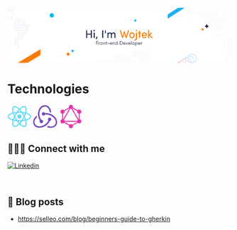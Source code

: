![zdjecie](./imgs/image.png)

# Technologies

<p float="left">
    <a href="https://reactnative.dev/" style="text-decoration:none">
        <img src="./imgs/react-original.svg" width="54"/>
    </a>
    <a href="https://redux.js.org/" style="text-decoration:none">
        <img src="./imgs/redux-original.svg" width="54"/>
    </a>
    <a href="https://reactnative.dev/" style="text-decoration:none">
        <img src="./imgs/graphql-plain.svg" width="54"/>
    </a>
</p>

## 🧑‍🤝‍🧑 Connect with me

<a href="https://www.linkedin.com/in/wojciech-rupik-311b19122/" rel="nofollow"><img src="https://camo.githubusercontent.com/6dc9828248fb64760c234f5b24c275a4912e9bb546c281d0c8e67cecb3381669/68747470733a2f2f696d672e736869656c64732e696f2f62616467652f2d4c696e6b6564496e2d626c75653f7374796c653d666c6174266c6f676f3d4c696e6b6564696e266c6f676f436f6c6f723d7768697465" alt="Linkedin" data-canonical-src="https://img.shields.io/badge/-LinkedIn-blue?style=flat&amp;logo=Linkedin&amp;logoColor=white" style="max-width:100%;"></a>

<br/>

## 📕 Blog posts

- https://selleo.com/blog/beginners-guide-to-gherkin

